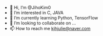 - 👋 Hi, I’m @JihoKim0
- 👀 I’m interested in C, JAVA
- 🌱 I’m currently learning Python, TensorFlow
- 💞️ I’m looking to collaborate on ...
- 📫 How to reach me kjhjulie@naver.com

<!---
JihoKim0/JihoKim0 is a ✨ special ✨ repository because its `README.md` (this file) appears on your GitHub profile.
You can click the Preview link to take a look at your changes.
--->
